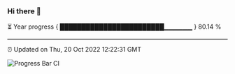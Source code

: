 ### Hi there 👋

⏳ Year progress { ████████████████████████▁▁▁▁▁▁ } 80.14 %

---

⏰ Updated on Thu, 20 Oct 2022 12:22:31 GMT

![Progress Bar CI](https://github.com/Shyam-Makwana/GitHub-Actions-Demo/workflows/Progress%20Bar%20CI/badge.svg)
